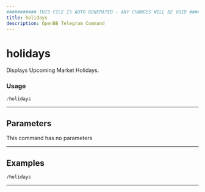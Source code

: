 ```yaml
---
########### THIS FILE IS AUTO GENERATED - ANY CHANGES WILL BE VOID ###########
title: holidays
description: OpenBB Telegram Command
---
```


# holidays

Displays Upcoming Market Holidays.

### Usage

```python wordwrap
/holidays
```

---

## Parameters

This command has no parameters



---

## Examples

```
/holidays
```

---
